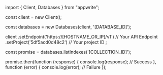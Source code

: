 import { Client, Databases } from "appwrite";

const client = new Client();

const databases = new Databases(client, '[DATABASE_ID]');

client
    .setEndpoint('https://[HOSTNAME_OR_IP]/v1') // Your API Endpoint
    .setProject('5df5acd0d48c2') // Your project ID
;

const promise = databases.listIndexes('[COLLECTION_ID]');

promise.then(function (response) {
    console.log(response); // Success
}, function (error) {
    console.log(error); // Failure
});